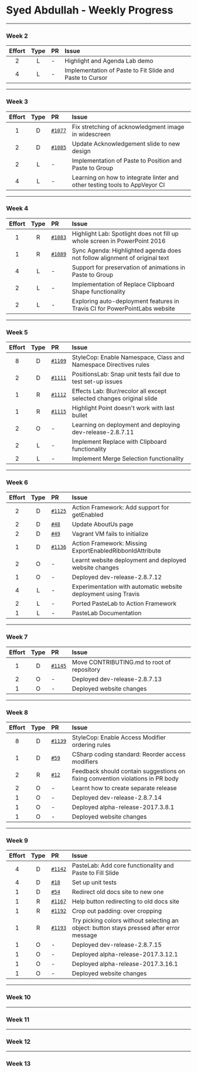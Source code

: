 # Syed Abdullah - Weekly Progress

---

### Week 2

Effort| Type | PR | Issue
:----:|:----:|:-----------|:------
2 | L | - | Highlight and Agenda Lab demo
4 | L | - | Implementation of Paste to Fit Slide and Paste to Cursor

---

### Week 3

Effort| Type | PR | Issue
:----:|:----:|:-----------|:------
1 | D | [`#1077`](https://github.com/PowerPointLabs/PowerPointLabs/pull/1077) | Fix stretching of acknowledgment image in widescreen
2 | D | [`#1085`](https://github.com/PowerPointLabs/PowerPointLabs/pull/1085) | Update Acknowledgement slide to new design
2 | L | - | Implementation of Paste to Position and Paste to Group
4 | L | - | Learning on how to integrate linter and other testing tools to AppVeyor CI

---

### Week 4

Effort| Type | PR | Issue
:----:|:----:|:-----------|:------
1 | R | [`#1083`](https://github.com/PowerPointLabs/PowerPointLabs/pull/1083) | Highlight Lab: Spotlight does not fill up whole screen in PowerPoint 2016
1 | R | [`#1089`](https://github.com/PowerPointLabs/PowerPointLabs/pull/1089) | Sync Agenda: Highlighted agenda does not follow alignment of original text
4 | L | - | Support for preservation of animations in Paste to Group
2 | L | - | Implementation of Replace Clipboard Shape functionality
2 | L | - | Exploring auto-deployment features in Travis CI for PowerPointLabs website

---

### Week 5

Effort| Type | PR | Issue
:----:|:----:|:-----------|:------
8 | D | [`#1109`](https://github.com/PowerPointLabs/PowerPointLabs/pull/1109) | StyleCop: Enable Namespace, Class and Namespace Directives rules
2 | D | [`#1111`](https://github.com/PowerPointLabs/PowerPointLabs/pull/1111) | PositionsLab: Snap unit tests fail due to test set-up issues
1 | R | [`#1112`](https://github.com/PowerPointLabs/PowerPointLabs/pull/1112) | Effects Lab: Blur/recolor all except selected changes original slide
1 | R | [`#1115`](https://github.com/PowerPointLabs/PowerPointLabs/pull/1115) | Highlight Point doesn't work with last bullet
2 | O | - | Learning on deployment and deploying dev-release-2.8.7.11
2 | L | - | Implement Replace with Clipboard functionality
2 | L | - | Implement Merge Selection functionality

---

### Week 6

Effort| Type | PR | Issue
:----:|:----:|:-----------|:------
2 | D | [`#1125`](https://github.com/PowerPointLabs/PowerPointLabs/pull/1125) | Action Framework: Add support for getEnabled
2 | D | [`#48`](https://github.com/PowerPointLabs/PowerPointLabs-Website/pull/48) | Update AboutUs page
2 | D | [`#49`](https://github.com/PowerPointLabs/PowerPointLabs-Website/pull/49) | Vagrant VM fails to initialize
1 | D | [`#1136`](https://github.com/PowerPointLabs/PowerPointLabs/pull/1136) | Action Framework: Missing ExportEnabledRibbonIdAttribute
2 | O | - | Learnt website deployment and deployed website changes
1 | O | - | Deployed dev-release-2.8.7.12
4 | L | - | Experimentation with automatic website deployment using Travis
2 | L | - | Ported PasteLab to Action Framework
1 | L | - | PasteLab Documentation

---

### Week 7

Effort| Type | PR | Issue
:----:|:----:|:-----------|:------
1 | D | [`#1145`](https://github.com/PowerPointLabs/PowerPointLabs/pull/1145) | Move CONTRIBUTING.md to root of repository
2 | O | - | Deployed dev-release-2.8.7.13
1 | O | - | Deployed website changes

---

### Week 8

Effort| Type | PR | Issue
:----:|:----:|:-----------|:------
8 | D | [`#1139`](https://github.com/PowerPointLabs/PowerPointLabs/pull/1139) | StyleCop: Enable Access Modifier ordering rules
1 | D | [`#59`](https://github.com/oss-generic/process/pull/59) | CSharp coding standard: Reorder access modifiers
2 | R | [`#12`](https://github.com/samsontmr/oss-bot-js/pull/12) | Feedback should contain suggestions on fixing convention violations in PR body
2 | O | - | Learnt how to create separate release
1 | O | - | Deployed dev-release-2.8.7.14
1 | O | - | Deployed alpha-release-2017.3.8.1
1 | O | - | Deployed website changes

---

### Week 9

Effort| Type | PR | Issue
:----:|:----:|:-----------|:------
4 | D | [`#1142`](https://github.com/PowerPointLabs/PowerPointLabs/pull/1142) | PasteLab: Add core functionality and Paste to Fill Slide
4 | D | [`#18`](https://github.com/samsontmr/oss-bot-js/pull/18) | Set up unit tests
1 | D | [`#54`](https://github.com/PowerPointLabs/PowerPointLabs-Website/pull/54) | Redirect old docs site to new one
1 | R | [`#1167`](https://github.com/PowerPointLabs/PowerPointLabs/pull/1167) | Help button redirecting to old docs site
1 | R | [`#1192`](https://github.com/PowerPointLabs/PowerPointLabs/pull/1192) | Crop out padding: over cropping
1 | R | [`#1193`](https://github.com/PowerPointLabs/PowerPointLabs/pull/1193) | Try picking colors without selecting an object: button stays pressed after error message
1 | O | - | Deployed dev-release-2.8.7.15
1 | O | - | Deployed alpha-release-2017.3.12.1
1 | O | - | Deployed alpha-release-2017.3.16.1
1 | O | - | Deployed website changes

---

### Week 10

---

### Week 11

---

### Week 12

---

### Week 13

